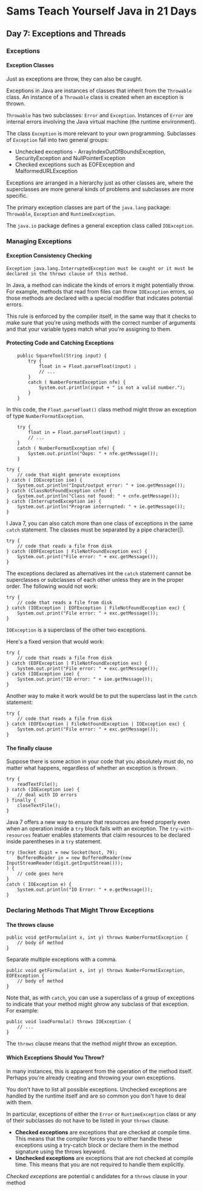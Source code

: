 # Sams Teach Yourself Java in 21 Days

## Day 7: Exceptions and Threads

### Exceptions

#### Exception Classes

Just as exceptions are throw, they can also be caught.

Exceptions in Java are instances of classes that inherit from the `Throwable` class. An instance of a `Throwable` class is created when an exception is thrown.

`Throwable` has two subclasses: `Error` and `Exception`. Instances of `Error` are internal errors involving the Java virtual machine (the runtime environment). 

The class `Exception` is more relevant to your own programming. Subclasses of `Exception` fall into two general groups:

* Unchecked exceptions - ArrayIndexOutOfBoundsException, SecurityException and NullPointerException
* Checked exceptions such as EOFException and MalformedURLException

Exceptions are arranged in a hierarchy just as other classes are, where the superclasses are more general kinds of problems and subclasses are more specific.

The primary exception classes are part of the `java.lang` package: `Throwable`, `Exception` and `RuntimeException`.

The `java.io` package defines a general exception class called `IOException`.

### Managing Exceptions

#### Exception Consistency Checking

```
Exception java.lang.InterruptedException must be caught or it must be  declared in the throws clause of this method.
```
In Java, a method can indicate the kinds of errors it might potentially throw. For example, methods that read from files can throw `IOException` errors, so those methods are declared with a special modifier that indicates potential errors.

This rule is enforced by the compiler itself, in the same way that it checks to make sure that you're using methods with the correct number of arguments and that your variable types match what you're assigning to them.

#### Protecting Code and Catching Exceptions

```
    public SquareTool(String input) {
        try {
            float in = Float.parseFloat(input) ;
            // ...
        }
        catch ( NumberFormatException nfe) {
            System.out.println(input + " is not a valid number.");
        }
    }
```

In this code, the `Float.parseFloat()` class method might throw an exception of type `NumberFormatException`.

```
    try {
        float in = Float.parseFloat(input) ;
        // ...
    }
    catch ( NumberFormatException nfe) {
        System.out.println("Oops: " + nfe.getMessage());
    }
```

```
try {
    // code that might generate exceptions
} catch ( IOException ioe) {
    System.out.println("Input/output error: " + ioe.getMessage());
} catch (ClassNotFoundException cnfe) {
    System.out.println("Class not found: " + cnfe.getMessage());
} catch (InterruptedException ie) {
    System.out.println("Program interrupted: " + ie.getMessage());
}
```

I Java 7, you can also catch more than one class of exceptions in the same `catch` statement.
The classes must be separated by a pipe character(|).

```
try {
    // code that reads a file from disk
} catch (EOFException | FileNotFoundException exc) {
    System.out.print("File error: " + exc.getMessage());
}
```

The exceptions declared as alternatives int the `catch` statement cannot be superclasses or subclasses of each other unless they are in the proper order. The following would not work:

```
try {
    // code that reads a file from disk
} catch (IOException | EOFException | FileNotFoundException exc) {
    System.out.print("File error: " + exc.getMessage());
}
```

`IOException` is a superclass of the other two exceptions.

Here's a fixed version that would work:

```
try {
    // code that reads a file from disk
} catch (EOFException | FileNotFoundException exc) {
    System.out.print("File error: " + exc.getMessage());
} catch (IOException ioe) {
    System.out.print("IO error: " + ioe.getMessage());
}
```

Another way to make it work would be to put the superclass last in the `catch` statement:

```
try {
    // code that reads a file from disk
} catch (EOFException | FileNotFoundException | IOException exc) {
    System.out.print("File error: " + exc.getMessage());
}
```

#### The finally clause

Suppose there is some action in your code that you absolutely must do, no matter what happens, 
regardless of whether an exception is thrown.

```
try {
    readTextFile();
} catch (IOException ioe) {
    // deal with IO errors
} finally {
    closeTextFile();
}
```

Java 7 offers a new way to ensure that resources are freed properly even when an operation inside a `try` block fails with an exception. The `try-with-resources` featuer enables statements that claim resources to be declared inside parentheses in a `try` statement.

```
try (Socket digit = new Socket(host, 79);
    BufferedReader in = new BufferedReader(new InputStreamReader(digit.getInputStream()));
) {
    // code goes here
}
catch ( IOException e) {
    System.out.println("IO Error: " + e.getMessage());
}
```

### Declaring Methods That Might Throw Exceptions

#### The throws clause

```
public void getFormula(int x, int y) throws NumberFormatException {
    // body of method
}
```

Separate multiple exceptions with a comma.

```
public void getFormula(int x, int y) throws NumberFormatException, EOFException {
    // body of method
}
```

Note that, as with `catch`, you can use a superclass of a group of exceptions to indicate that your method might ghrow any subclass of that exception. For example:

```
public void loadFormula() throws IOException {
    // ...
}
```

The `throws` clause means that the method *might* throw an exception.

#### Which Exceptions Should You Throw?

In many instances, this is apparent from the operation of the method itself. Perhaps you're already creating and throwing your own exceptions.

You don't have to list all possible exceptions. Unchecked exceptions are handled by the runtime itself and are so common you don't have to deal with them.

In particular, exceptions of either the `Error` or `RuntimeException` class or any of their subclasses do not have to be listed in your `throws` clause.


* **Checked exceptions** are exceptions that are checked at compile time. This means that the compiler forces you to either handle these exceptions using a try-catch block or declare them in the method signature using the throws keyword.
* **Unchecked exceptions** are exceptions that are not checked at compile time. This means that you are not required to handle them explicitly.

*Checked exceptions* are potential c andidates for a `throws` clause in your method